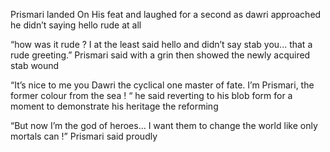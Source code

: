 Prismari landed On His feat and laughed for a second as dawri approached he didn’t saying hello rude at all 

“how was it rude ? I  at the least said hello and didn’t say stab you... that a rude greeting.” Prismari said with a grin then showed the newly acquired stab wound 

“It’s nice to me you Dawri the cyclical one master of fate. I’m Prismari, the former colour from the sea ! “ he said reverting to his blob form for a moment to demonstrate his heritage the reforming 

“But now I’m the god of heroes... I want them to change the world like only mortals can !” Prismari said proudly